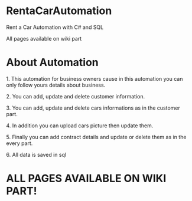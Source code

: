# RentaCarAutomation
 Rent a Car Automation with C# and SQL<p>
 All pages available on wiki part
<h1>About Automation</h1><p>
1. This automation for business owners cause in this automation you can only follow yours details about business.<p>
2. You can add, update and delete customer information.<p>
3. You can add, update and delete cars informations as  in the customer part.<p>
4. In addition you can upload cars picture then update them.<p>
5. Finally you can add contract details and update or delete them as in the every part.<p>
6. All data is saved in sql
<h1>ALL PAGES AVAILABLE ON WIKI PART!
